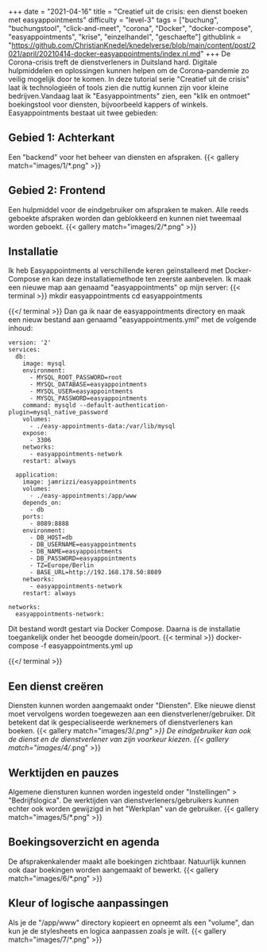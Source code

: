 +++
date = "2021-04-16"
title = "Creatief uit de crisis: een dienst boeken met easyappointments"
difficulty = "level-3"
tags = ["buchung", "buchungstool", "click-and-meet", "corona", "Docker", "docker-compose", "easyappointments", "krise", "einzelhandel", "geschaefte"]
githublink = "https://github.com/ChristianKnedel/knedelverse/blob/main/content/post/2021/april/20210414-docker-easyappointments/index.nl.md"
+++
De Corona-crisis treft de dienstverleners in Duitsland hard. Digitale hulpmiddelen en oplossingen kunnen helpen om de Corona-pandemie zo veilig mogelijk door te komen. In deze tutorial serie "Creatief uit de crisis" laat ik technologieën of tools zien die nuttig kunnen zijn voor kleine bedrijven.Vandaag laat ik "Easyappointments" zien, een "klik en ontmoet" boekingstool voor diensten, bijvoorbeeld kappers of winkels. Easyappointments bestaat uit twee gebieden:
## Gebied 1: Achterkant
Een "backend" voor het beheer van diensten en afspraken.
{{< gallery match="images/1/*.png" >}}

## Gebied 2: Frontend
Een hulpmiddel voor de eindgebruiker om afspraken te maken. Alle reeds geboekte afspraken worden dan geblokkeerd en kunnen niet tweemaal worden geboekt.
{{< gallery match="images/2/*.png" >}}

## Installatie
Ik heb Easyappointments al verschillende keren geïnstalleerd met Docker-Compose en kan deze installatiemethode ten zeerste aanbevelen. Ik maak een nieuwe map aan genaamd "easyappointments" op mijn server:
{{< terminal >}}
mkdir easyappointments
cd easyappointments

{{</ terminal >}}
Dan ga ik naar de easyappointments directory en maak een nieuw bestand aan genaamd "easyappointments.yml" met de volgende inhoud:
```
version: '2'
services:
  db:
    image: mysql
    environment:
      - MYSQL_ROOT_PASSWORD=root
      - MYSQL_DATABASE=easyappointments
      - MYSQL_USER=easyappointments
      - MYSQL_PASSWORD=easyappointments
    command: mysqld --default-authentication-plugin=mysql_native_password
    volumes:
      - ./easy-appointments-data:/var/lib/mysql
    expose:
      - 3306
    networks:
      - easyappointments-network
    restart: always

  application:
    image: jamrizzi/easyappointments
    volumes:
      - ./easy-appointments:/app/www
    depends_on:
      - db
    ports:
      - 8089:8888
    environment:
      - DB_HOST=db
      - DB_USERNAME=easyappointments
      - DB_NAME=easyappointments
      - DB_PASSWORD=easyappointments
      - TZ=Europe/Berlin
      - BASE_URL=http://192.168.178.50:8089 
    networks:
      - easyappointments-network
    restart: always

networks:
  easyappointments-network:

```
Dit bestand wordt gestart via Docker Compose. Daarna is de installatie toegankelijk onder het beoogde domein/poort.
{{< terminal >}}
docker-compose -f easyappointments.yml up

{{</ terminal >}}

## Een dienst creëren
Diensten kunnen worden aangemaakt onder "Diensten". Elke nieuwe dienst moet vervolgens worden toegewezen aan een dienstverlener/gebruiker. Dit betekent dat ik gespecialiseerde werknemers of dienstverleners kan boeken.
{{< gallery match="images/3/*.png" >}}
De eindgebruiker kan ook de dienst en de dienstverlener van zijn voorkeur kiezen.
{{< gallery match="images/4/*.png" >}}

## Werktijden en pauzes
Algemene diensturen kunnen worden ingesteld onder "Instellingen" > "Bedrijfslogica". De werktijden van dienstverleners/gebruikers kunnen echter ook worden gewijzigd in het "Werkplan" van de gebruiker.
{{< gallery match="images/5/*.png" >}}

## Boekingsoverzicht en agenda
De afsprakenkalender maakt alle boekingen zichtbaar. Natuurlijk kunnen ook daar boekingen worden aangemaakt of bewerkt.
{{< gallery match="images/6/*.png" >}}

## Kleur of logische aanpassingen
Als je de "/app/www" directory kopieert en opneemt als een "volume", dan kun je de stylesheets en logica aanpassen zoals je wilt.
{{< gallery match="images/7/*.png" >}}